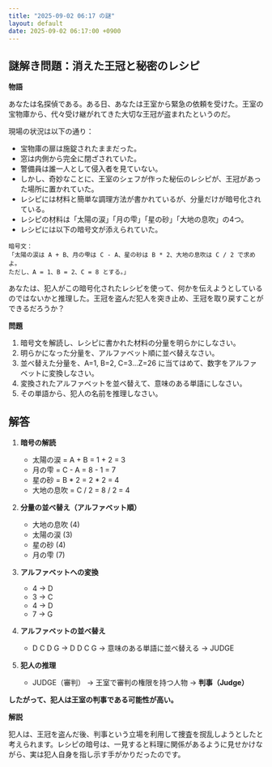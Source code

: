 ```yaml
---
title: "2025-09-02 06:17 の謎"
layout: default
date: 2025-09-02 06:17:00 +0900
---
```

## 謎解き問題：消えた王冠と秘密のレシピ

**物語**

あなたは名探偵である。ある日、あなたは王室から緊急の依頼を受けた。王室の宝物庫から、代々受け継がれてきた大切な王冠が盗まれたというのだ。

現場の状況は以下の通り：

*   宝物庫の扉は施錠されたままだった。
*   窓は内側から完全に閉ざされていた。
*   警備員は誰一人として侵入者を見ていない。
*   しかし、奇妙なことに、王室のシェフが作った秘伝のレシピが、王冠があった場所に置かれていた。
*   レシピには材料と簡単な調理方法が書かれているが、分量だけが暗号化されている。
*   レシピの材料は「太陽の涙」「月の雫」「星の砂」「大地の息吹」の4つ。
*   レシピには以下の暗号文が添えられていた。

```
暗号文：
「太陽の涙は A + B、月の雫は C - A、星の砂は B * 2、大地の息吹は C / 2 で求めよ。
ただし、A = 1、B = 2、C = 8 とする。」
```

あなたは、犯人がこの暗号化されたレシピを使って、何かを伝えようとしているのではないかと推理した。王冠を盗んだ犯人を突き止め、王冠を取り戻すことができるだろうか？

**問題**

1.  暗号文を解読し、レシピに書かれた材料の分量を明らかにしなさい。
2.  明らかになった分量を、アルファベット順に並べ替えなさい。
3.  並べ替えた分量を、A=1, B=2, C=3...Z=26 に当てはめて、数字をアルファベットに変換しなさい。
4.  変換されたアルファベットを並べ替えて、意味のある単語にしなさい。
5.  その単語から、犯人の名前を推理しなさい。

## 解答

1.  **暗号の解読**

    *   太陽の涙 = A + B = 1 + 2 = 3
    *   月の雫 = C - A = 8 - 1 = 7
    *   星の砂 = B * 2 = 2 * 2 = 4
    *   大地の息吹 = C / 2 = 8 / 2 = 4
2.  **分量の並べ替え（アルファベット順）**

    *   大地の息吹 (4)
    *   太陽の涙 (3)
    *   星の砂 (4)
    *   月の雫 (7)
3.  **アルファベットへの変換**

    *   4 → D
    *   3 → C
    *   4 → D
    *   7 → G
4.  **アルファベットの並べ替え**

    *   D C D G → D D C G → 意味のある単語に並べ替える → JUDGE
5.  **犯人の推理**

    *   JUDGE（審判） → 王室で審判の権限を持つ人物 → **判事（Judge）**

**したがって、犯人は王室の判事である可能性が高い。**

**解説**

犯人は、王冠を盗んだ後、判事という立場を利用して捜査を撹乱しようとしたと考えられます。レシピの暗号は、一見すると料理に関係があるように見せかけながら、実は犯人自身を指し示す手がかりだったのです。
